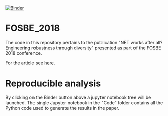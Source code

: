 [![Binder](http://mybinder.org/badge.svg)](http://mybinder.org:/repo/thierrymondeel/FOSBE_2018)

# FOSBE_2018
The code in this repository pertains to the publication "NET works after all? Engineering robustness through diversity" presented as part of the FOSBE 2018 conference.

For the article see [here](https://doi.org/10.1016/j.ifacol.2018.09.007).

# Reproducible analysis
By clicking on the Binder button above a jupyter notebook tree will be launched.
The single Jupyter notebook in the "Code" folder contains all the Python code used to generate the results in the paper.
